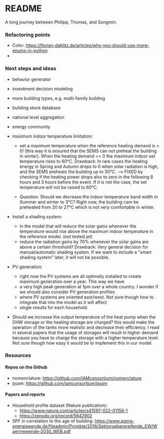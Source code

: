 # README

A long journey between Philipp, Thomas, and Songmin.

### Refactoring points

- Color: https://florian-dahlitz.de/articles/why-you-should-use-more-enums-in-python
- 

### Next steps and ideas

- behavior generator
- investment decision modeling
- more building types, e.g. multi-family building
- building stock database
- national level aggregation
- energy community

- maximum indoor temperature limitation:
  - set a maximum temperature when the reference heating demand is > 0! (this way it is ensured that the SEMS can 
     not preheat the building in winter). When the heating demand == 0 the maximum indoor set temperature rises to 60°C. 
    Drawback: In rare cases the heating energy in Spring and Autumn drops to 0 
     when solar radiation is high, and the SEMS preheats the building up to 30°C. --> FIXED by checking if the heating 
     power drops also to zero in the following 8 hours and 3 hours before the event. If it is not the case, the set 
     temperature will not be raised to 60°C. 

  - Question: Should we decrease the indoor temperature band width in Summer and winter to 3°C? Right now, the building
       cam be preheated from 20 to 27°C which is not very comfortable in winter. 

- Install a shading system:
    - in the model that will reduce the solar gains whenever the temperature would rise above 
      the maximum indoor temperature in the reference model. (not tested jet)
    - reduce the radiation gains by 70% whenever the solar gains are above a certain threshold?
    Drawback: Very general decision for manual/automatic shading system. If we want to include a "smart shading system"
            later, it will not be possible. 

      
- PV generation:
  - right now the PV systems are all optimally installed to create maximum generation over a year. This way we have 
  - a very high peak generation at 1pm over a whole country. I wonder if we should also consider PV generation profiles 
  - where PV systems are oriented east/west. Not sure though how to integrate that into the model as it will affect 
  - single results for each household.


- Should we increase the output temperature of the heat pump when the DHW storage or the heating storage are charged?
      this would make the operation of the tanks more realistic and decrease their efficiency. I read in several 
      papers that the usage of storages will result in higher demand because you have to charge the storage with a 
      higher temperature level. Not sure though how easy it would be to implement this in our model.

### Resources

#### Repos on the Github
 - nomenclature: https://github.com/IAMconsortium/nomenclature
 - pyam: https://github.com/iamconsortium/pyam

#### Papers and reports
 - Household profile dataset (Nature publication): 
    - https://www.nature.com/articles/s41597-022-01156-1
    - https://zenodo.org/record/5642902
 - SPF in correlation to the age of building: https://www.agora-energiewende.de/fileadmin/Projekte/2016/Sektoruebergreifende_EW/Waermewende-2030_WEB.pdf
 